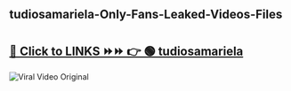 
 ## tudiosamariela-Only-Fans-Leaked-Videos-Files

# <h2><a href="https://mediaupload.pro?tudiosamariela">🔗 Click to LINKS ⏩⏩ 👉 🟢 tudiosamariela </a></h2>

<a href="https://mediaupload.pro?tudiosamariela" rel="nofollow" data-target="animated-image.originalLink"><img src="https://i.ibb.co.com/xMMVF88/686577567.gif" alt="Viral Video Original" style="max-width: 100%; display: inline-block;" data-target="animated-image.originalImage"></a>